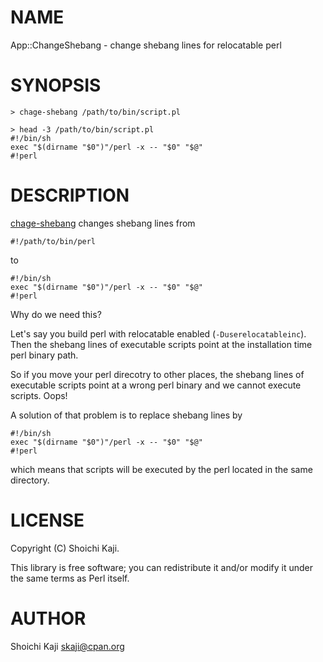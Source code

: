 # NAME

App::ChangeShebang - change shebang lines for relocatable perl

# SYNOPSIS

    > chage-shebang /path/to/bin/script.pl

    > head -3 /path/to/bin/script.pl
    #!/bin/sh
    exec "$(dirname "$0")"/perl -x -- "$0" "$@"
    #!perl

# DESCRIPTION

[chage-shebang](https://metacpan.org/pod/chage-shebang) changes shebang lines from

    #!/path/to/bin/perl

to

    #!/bin/sh
    exec "$(dirname "$0")"/perl -x -- "$0" "$@"
    #!perl

Why do we need this?

Let's say you build perl with relocatable enabled (`-Duserelocatableinc`).
Then the shebang lines of executable scripts point at
the installation time perl binary path.

So if you move your perl direcotry to other places,
the shebang lines of executable scripts point at a wrong perl binary and
we cannot execute scripts. Oops!

A solution of that problem is to replace shebang lines by

    #!/bin/sh
    exec "$(dirname "$0")"/perl -x -- "$0" "$@"
    #!perl

which means that scripts will be executed by the perl located in the same directory.

# LICENSE

Copyright (C) Shoichi Kaji.

This library is free software; you can redistribute it and/or modify it under the same terms as Perl itself.

# AUTHOR

Shoichi Kaji <skaji@cpan.org>
